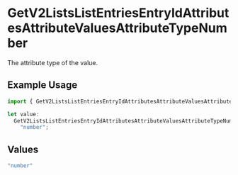 # GetV2ListsListEntriesEntryIdAttributesAttributeValuesAttributeTypeNumber

The attribute type of the value.

## Example Usage

```typescript
import { GetV2ListsListEntriesEntryIdAttributesAttributeValuesAttributeTypeNumber } from "attio-js/models/operations/getv2listslistentriesentryidattributesattributevalues.js";

let value:
  GetV2ListsListEntriesEntryIdAttributesAttributeValuesAttributeTypeNumber =
    "number";
```

## Values

```typescript
"number"
```